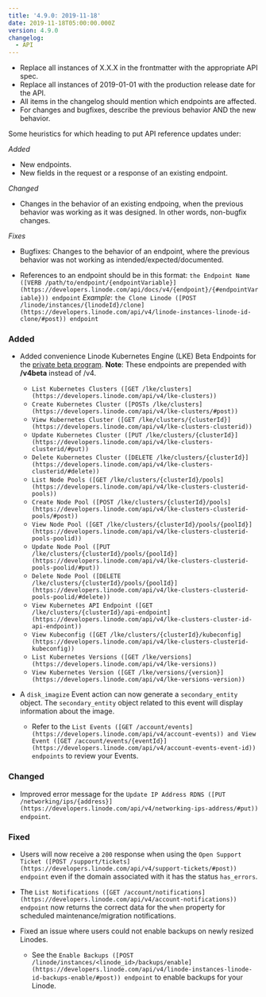 ```yaml
---
title: '4.9.0: 2019-11-18'
date: 2019-11-18T05:00:00.000Z
version: 4.9.0
changelog:
  - API
---
```

<!-- API changelog requirements - delete this before merging -->
- Replace all instances of X.X.X in the frontmatter with the appropriate API spec.
- Replace all instances of 2019-01-01 with the production release date for the API.
- All items in the changelog should mention which endpoints are affected.
- For changes and bugfixes, describe the previous behavior AND the new behavior.

<!-- Where to put things - delete this before merging -->
Some heuristics for which heading to put API reference updates under:

*Added*
- New endpoints.
- New fields in the request or a response of an existing endpoint.

*Changed*
- Changes in the behavior of an existing endpoing, when the previous behavior was working as it was designed. In other words, non-bugfix changes.

*Fixes*
- Bugfixes: Changes to the behavior of an endpoint, where the previous behavior was not working as intended/expected/documented.

<!-- Sample syntax - delete this before merging -->

- References to an endpoint should be in this format: `the Endpoint Name ([VERB /path/to/endpoint/{endpointVariable}](https://developers.linode.com/api/docs/v4/{endpoint}/{#endpointVariable})) endpoint` *Example*: `the Clone Linode ([POST /linode/instances/{linodeId}/clone](https://developers.linode.com/api/v4/linode-instances-linode-id-clone/#post)) endpoint`

<!-- Fill these sections out: -->

### Added
- Added convenience Linode Kubernetes Engine (LKE) Beta Endpoints for the [private beta program](https://welcome.linode.com/lkebeta/). **Note**: These endpoints are prepended with **/v4beta** instead of /v4.
  - `List Kubernetes Clusters ([GET /lke/clusters](https://developers.linode.com/api/v4/lke-clusters))`
  - `Create Kubernetes Cluster ([POSTs /lke/clusters](https://developers.linode.com/api/v4/lke-clusters/#post))`
  - `View Kubernetes Cluster ([GET /lke/clusters/{clusterId}](https://developers.linode.com/api/v4/lke-clusters-clusterid))`
  - `Update Kubernetes Cluster ([PUT /lke/clusters/{clusterId}](https://developers.linode.com/api/v4/lke-clusters-clusterid/#put))`
  - `Delete Kubernetes Cluster ([DELETE /lke/clusters/{clusterId}](https://developers.linode.com/api/v4/lke-clusters-clusterid/#delete))`
  - `List Node Pools ([GET /lke/clusters/{clusterId}/pools](https://developers.linode.com/api/v4/lke-clusters-clusterid-pools))`
  - `Create Node Pool ([POST /lke/clusters/{clusterId}/pools](https://developers.linode.com/api/v4/lke-clusters-clusterid-pools/#post))`
  - `View Node Pool ([GET /lke/clusters/{clusterId}/pools/{poolId}](https://developers.linode.com/api/v4/lke-clusters-clusterid-pools-poolid))`
  - `Update Node Pool ([PUT /lke/clusters/{clusterId}/pools/{poolId}](https://developers.linode.com/api/v4/lke-clusters-clusterid-pools-poolid/#put))`
  - `Delete Node Pool ([DELETE /lke/clusters/{clusterId}/pools/{poolId}](https://developers.linode.com/api/v4/lke-clusters-clusterid-pools-poolid/#delete))`
  - `View Kubernetes API Endpoint ([GET /lke/clusters/{clusterId}/api-endpoint](https://developers.linode.com/api/v4/lke-clusters-cluster-id-api-endpoint))`
  - `View Kubeconfig ([GET /lke/clusters/{clusterId}/kubeconfig](https://developers.linode.com/api/v4/lke-clusters-clusterid-kubeconfig))`
  - `List Kubernetes Versions ([GET /lke/versions](https://developers.linode.com/api/v4/lke-versions))`
  - `View Kubernetes Version ([GET /lke/versions/{version}](https://developers.linode.com/api/v4/lke-versions-version))`

- A `disk_imagize` Event action can now generate a `secondary_entity` object. The `secondary_entity` object related to this event will display information about the image.

  - Refer to the `List Events ([GET /account/events](https://developers.linode.com/api/v4/account-events)) and View Event ([GET /account/events/{eventId}](https://developers.linode.com/api/v4/account-events-event-id)) endpoints` to review your Events.

### Changed

- Improved error message for the `Update IP Address RDNS ([PUT /networking/ips/{address}](https://developers.linode.com/api/v4/networking-ips-address/#put)) endpoint`.

### Fixed

- Users will now receive a `200` response when using the `Open Support Ticket ([POST /support/tickets](https://developers.linode.com/api/v4/support-tickets/#post)) endpoint` even if the domain associated with it has the status `has_errors`.

- The `List Notifications ([GET /account/notifications](https://developers.linode.com/api/v4/account-notifications)) endpoint` now returns the correct data for the `when` property for scheduled maintenance/migration notifications.

- Fixed an issue where users could not enable backups on newly resized Linodes. 
  - See the `Enable Backups ([POST /linode/instances/<linode_id>/backups/enable](https://developers.linode.com/api/v4/linode-instances-linode-id-backups-enable/#post)) endpoint` to enable backups for your Linode.
